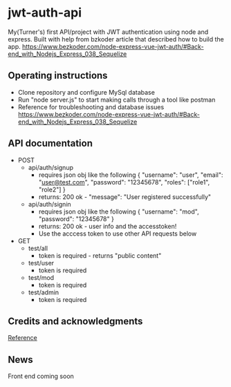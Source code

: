 # jwt-auth-api
My(Turner's) first API/project with JWT authentication using node and express. Built with help from bzkoder article that described how to build the app.
https://www.bezkoder.com/node-express-vue-jwt-auth/#Back-end_with_Nodejs_Express_038_Sequelize

## Operating instructions
- Clone repository and configure MySql database
- Run "node server.js" to start making calls through a tool like postman
- Reference for troubleshooting and database issues https://www.bezkoder.com/node-express-vue-jwt-auth/#Back-end_with_Nodejs_Express_038_Sequelize

## API documentation
* POST 
    * api/auth/signup
        * requires json obj like the following
        {
            "username": "user",
            "email": "user@test.com",
            "password": "12345678",
            "roles": ["role1", "role2"]
        }
        * returns: 200 ok - "message": "User registered successfully"
    * api/auth/signin
        * requires json obj like the following
        {
            "username": "mod",
            "password": "12345678"
        }
        * returns: 200 ok - user info and the accesstoken! 
        * Use the acccess token to use other API requests below
* GET
    * test/all
        * token is required - returns "public content"
    * test/user
        * token is required
    * test/mod
        * token is required
    * test/admin
        * token is required
## Credits and acknowledgments
[Reference](https://www.bezkoder.com/node-express-vue-jwt-auth/#Back-end_with_Nodejs_Express_038_Sequelize)

## News
Front end coming soon